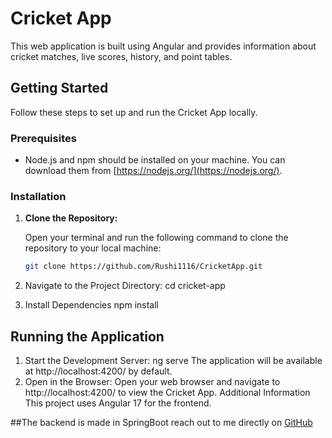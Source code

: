 # Cricket App

This web application is built using Angular and provides information about cricket matches, live scores, history, and point tables.

## Getting Started

Follow these steps to set up and run the Cricket App locally.

### Prerequisites

- Node.js and npm should be installed on your machine. You can download them from [https://nodejs.org/](https://nodejs.org/).

### Installation

1. **Clone the Repository:**

   Open your terminal and run the following command to clone the repository to your local machine:

   ```bash
   git clone https://github.com/Rushi1116/CricketApp.git

2. Navigate to the Project Directory:
   cd cricket-app

3. Install Dependencies
   npm install

## Running the Application
1. Start the Development Server:
   ng serve
The application will be available at http://localhost:4200/ by default.
2. Open in the Browser:
Open your web browser and navigate to http://localhost:4200/ to view the Cricket App.
Additional Information
This project uses Angular 17 for the frontend.

##The backend is made in SpringBoot reach out to me directly on [GitHub](https://github.com/Rushi1116)
